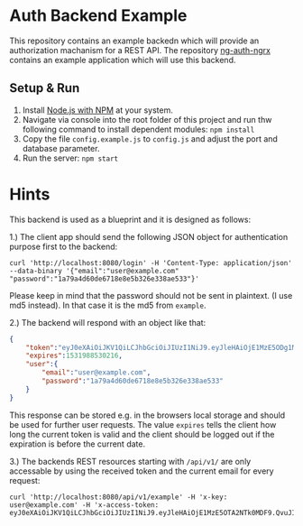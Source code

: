 # Auth Backend Example
This repository contains an example backedn which will provide an authorization machanism for a REST API.
The repository [ng-auth-ngrx](https://github.com/d-koppenhagen/ng-auth-ngrx) contains an example application which will use this backend.


## Setup & Run
1) Install [Node.js with NPM](https://nodejs.org/) at your system.
2) Navigate via console into the root folder of this project and run thw following command to install dependent modules:
`npm install`
3) Copy the file `config.example.js` to `config.js` and adjust the port and database parameter. 
4) Run the server: `npm start`

# Hints
This backend is used as a blueprint and it is designed as follows:

1.) The client app should send the following JSON object for authentication purpose first to the backend:
```
curl 'http://localhost:8080/login' -H 'Content-Type: application/json' --data-binary '{"email":"user@example.com" "password":"1a79a4d60de6718e8e5b326e338ae533"}'
```
Please keep in mind that the password should not be sent in plaintext. (I use md5 instead).
In that case it is the md5 from `example`.

2.) The backend will respond with an object like that:
```json
{
    "token":"eyJ0eXAiOiJKV1QiLCJhbGciOiJIUzI1NiJ9.eyJleHAiOjE1MzE5ODg1MzAyMTZ9.ROUfgwt5GGdH4unEw9prX1DC8rzkkHQ3oQtOItdST0w",
    "expires":1531988530216,
    "user":{
        "email":"user@example.com",
        "password":"1a79a4d60de6718e8e5b326e338ae533"
    }
}
```
This response can be stored e.g. in the browsers local storage and should be used for further user requests.
The value `expires` tells the client how long the current token is valid and the client should be logged out if the expiration is before the current date.

3.) The backends REST resources starting with `/api/v1/` are only accessable by using the received token and the current email for every request:
```
curl 'http://localhost:8080/api/v1/example' -H 'x-key: user@example.com' -H 'x-access-token: eyJ0eXAiOiJKV1QiLCJhbGciOiJIUzI1NiJ9.eyJleHAiOjE1MzE5OTA2NTk0MDF9.QvuJIHp2YqlUoN38jkbcz7JFPIiV2TLM3lCrp8PG07A'
```